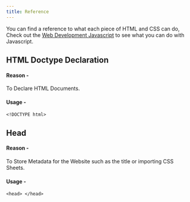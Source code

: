 ```yaml
---
title: Reference
---
```

You can find a reference to what each piece of HTML and CSS can do, Check out the [Web Development Javascript](/topics/reactjs) to see what you can do with Javascript.

## HTML Doctype Declaration

#### Reason - 
To Declare HTML Documents.

#### Usage - 
`<!DOCTYPE html>`

## Head

#### Reason - 
To Store Metadata for the Website such as the title or importing CSS Sheets.

#### Usage - 
`<head> </head>`
